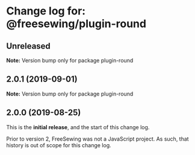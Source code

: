 # Change log for: @freesewing/plugin-round


## Unreleased

**Note:** Version bump only for package plugin-round


## 2.0.1 (2019-09-01)

**Note:** Version bump only for package plugin-round




## 2.0.0 (2019-08-25)

This is the **initial release**, and the start of this change log.

Prior to version 2, FreeSewing was not a JavaScript project.
As such, that history is out of scope for this change log.
